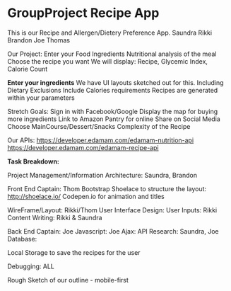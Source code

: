 # GroupProject Recipe App
This is our Recipe and Allergen/Dietery Preference App. 
Saundra Rikki Brandon Joe Thomas

Our Project:
Enter your Food Ingredients
Nutritional analysis of the meal
Choose the recipe you want
We will display: Recipe,
Glycemic Index, Calorie Count

**Enter your ingredients** We have UI layouts sketched out for this. 
Including Dietary Exclusions
Include Calories requirements
Recipes are generated within your parameters 

Stretch Goals:
Sign in with Facebook/Google 
Display the map for buying more ingredients
Link to Amazon Pantry for online
Share on Social Media
Choose MainCourse/Dessert/Snacks
Complexity of the Recipe

Our APIs:
https://developer.edamam.com/edamam-nutrition-api
https://developer.edamam.com/edamam-recipe-api


**Task Breakdown:**

Project Management/Information Architecture: Saundra, Brandon

Front End Captain: Thom
Bootstrap
Shoelace to structure the layout: http://shoelace.io/
Codepen.io for animation and titles


WireFrame/Layout: Rikki/Thom
User Interface Design: 
User Inputs: Rikki 
Content Writing: Rikki & Saundra

Back End Captain: Joe
Javascript: Joe
Ajax: 
API Research: Saundra, Joe
Database:
 
Local Storage to save the recipes for the user

Debugging: ALL 

Rough Sketch of our outline - mobile-first
